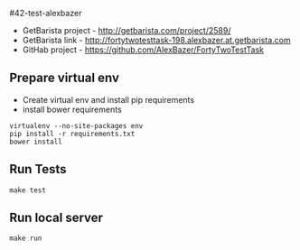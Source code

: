 #42-test-alexbazer


* GetBarista project - http://getbarista.com/project/2589/
* GetBarista link - http://fortytwotesttask-198.alexbazer.at.getbarista.com
* GitHab project - https://github.com/AlexBazer/FortyTwoTestTask

## Prepare virtual env
* Create virtual env and install pip requirements 
* install bower requirements
```
virtualenv --no-site-packages env
pip install -r requirements.txt
bower install
```

## Run Tests
```
make test
```

## Run local server
```
make run
``` 